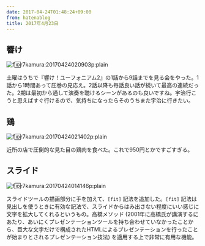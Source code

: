 ```yaml
---
date: 2017-04-24T01:48:24+09:00
from: hatenablog
title: 2017年4月23日
---
```

## 響け

![f:id:r7kamura:20170424020903p:plain](https://cdn-ak.f.st-hatena.com/images/fotolife/r/r7kamura/20170424/20170424020903.png "f:id:r7kamura:20170424020903p:plain")

土曜はうちで『響け！ユーフォニアム2』の1話から9話までを見る会をやった。1話から1時間あって圧巻の見応え。2話以降も毎話良い話が続いて最高の連続だった。2期は最初から通して演奏を聴けるシーンがあるのも良いですね。宇治行こうと思えばすぐ行けるので、気持ちになったらそのうちまた宇治に行きたい。

## 鶏

![f:id:r7kamura:20170424021402p:plain](https://cdn-ak.f.st-hatena.com/images/fotolife/r/r7kamura/20170424/20170424021402.png "f:id:r7kamura:20170424021402p:plain")

近所の店で圧倒的な見た目の鶏肉を食べた。これで950円とかですごすぎる。

## スライド

![f:id:r7kamura:20170424014146p:plain](https://cdn-ak.f.st-hatena.com/images/fotolife/r/r7kamura/20170424/20170424014146.png "f:id:r7kamura:20170424014146p:plain")

スライドツールの描画部分に手を加えて、`[fit]` 記法を追加した。`[fit]` 記法は見出しを使うときに有効な記法で、スライドからはみ出さない程度にいい感じに文字を拡大してくれるというもの。高橋メソッド (2001年に高橋氏が講演するにあたり、あいにくプレゼンテーションツールを持ち合わせていなかったことから、巨大な文字だけで構成されたHTMLによるプレゼンテーションを行ったことが始まりとされるプレゼンテーション技法) を適用する上で非常に有用な機能。

